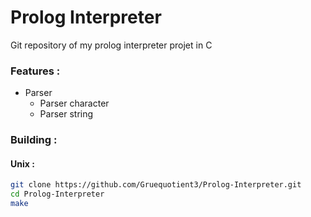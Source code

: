 # Prolog Interpreter

Git repository of my prolog interpreter projet in C


### Features :
- Parser
    - Parser character
    - Parser string


### Building :  
#### Unix :

```bash
git clone https://github.com/Gruequotient3/Prolog-Interpreter.git
cd Prolog-Interpreter
make
```
